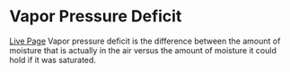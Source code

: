 # Vapor Pressure Deficit
[Live Page](https://jwatkins26.github.io/vapor_pressure)
Vapor pressure deficit  is the difference between the amount of moisture that is actually in the air versus the amount of moisture it could hold if it was saturated.